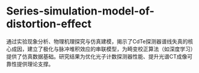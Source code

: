 # Series-simulation-model-of-distortion-effect
通过实验现象分析、物理机理探究与仿真建模，揭示了CdTe探测器谱线失真的核心成因，建立了极化与脉冲堆积效应的串联模型，为畸变校正算法（如深度学习）提供了仿真数据基础。研究结果为优化光子计数探测器性能、提升光谱CT成像可靠性提供理论支撑。
